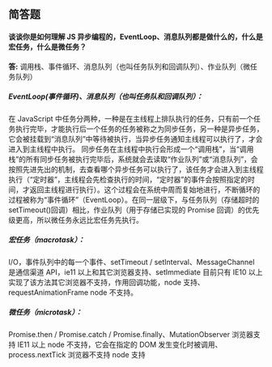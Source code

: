 ## 简答题

#### 谈谈你是如何理解 JS 异步编程的，EventLoop、消息队列都是做什么的，什么是宏任务，什么是微任务？

**答:**  调用栈、事件循环、消息队列（也叫任务队列和回调队列）、作业队列（微任务队列）

##### EventLoop(事件循环)、消息队列（也叫任务队和回调队列）：

在 JavaScript 中任务分两种，一种是在主线程上排队执行的任务，只有前一个任务执行完毕，才能执行后一个任务的任务被称之为同步任务，另一种是异步任务，它会被挂载到“消息队列”中等待被执行，当异步任务通知主线程可以执行了，才会进入到主线程中执行。
同步任务在主线程中执行会形成一个“调用栈”，当“调用栈”的所有同步任务被执行完毕后，系统就会去读取“作业队列”或“消息队列”，会按照先进先出的机制，去查看哪个异步任务可以执行了，该任务才会进入到主线程执行（“定时器”，主线程会先检查执行的时间，“定时器”的事件会按照指定的时间，才返回主线程进行执行）。这个过程会在系统中周而复始地进行，不断循环的过程被称为“事件循环”（EventLoop）。在同一层级下，与任务队列（存储超时的 setTimeout()回调）相比，作业队列（用于存储已实现的 Promise 回调）的优先级更高，所以微任务永远比宏任务先执行。

##### 宏任务（macrotask）：

I/O，事件队列中的每一个事件、setTimeout / setInterval、MessageChannel 是通信渠道 API，ie11 以上和其它浏览器支持、setImmediate 目前只有 IE10 以上实现了该方法其它浏览器不支持，作用回调功能，node 支持、requestAnimationFrame node 不支持。

##### 微任务（microtask）：

Promise.then / Promise.catch / Promise.finally、MutationObserver 浏览器支持 IE11 以上 node 不支持，它会在指定的 DOM 发生变化时被调用、process.nextTick 浏览器不支持 node 支持
